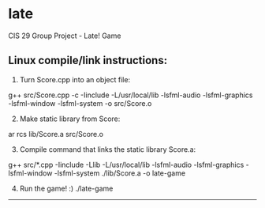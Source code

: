 # late
CIS 29 Group Project - Late! Game

Linux compile/link instructions:
---
1) Turn Score.cpp into an object file:

g++ src/Score.cpp -c -Iinclude -L/usr/local/lib -lsfml-audio -lsfml-graphics -lsfml-window -lsfml-system -o src/Score.o

2) Make static library from Score:

ar rcs lib/Score.a src/Score.o

3) Compile command that links the static library Score.a:

g++ src/*.cpp -Iinclude -Llib -L/usr/local/lib -lsfml-audio -lsfml-graphics -lsfml-window -lsfml-system ./lib/Score.a -o late-game 

4) Run the game! :)
./late-game
---
